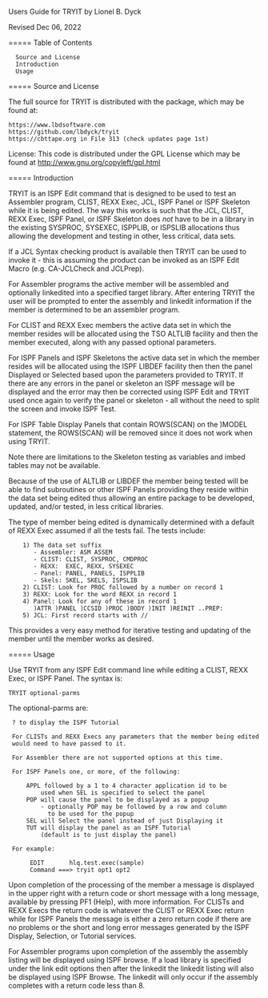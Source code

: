 Users Guide for TRYIT
by Lionel B. Dyck

Revised Dec 06, 2022

===== Table of Contents

      Source and License
      Introduction
      Usage

===== Source and License

The full source for TRYIT is distributed with the package, which may
be found at:

    https://www.lbdsoftware.com
    https://github.com/lbdyck/tryit
    https://cbttape.org in File 313 (check updates page 1st)

License: This code is distributed under the GPL License which may
be found at http://www.gnu.org/copyleft/gpl.html

===== Introduction

TRYIT is an ISPF Edit command that is designed to be used to test an
Assembler program, CLIST, REXX Exec, JCL, ISPF Panel or ISPF Skeleton
while it is being edited. The way this works is such that the JCL,
CLIST, REXX Exec, ISPF Panel, or ISPF Skeleton does *not* have to be in
a library in the existing SYSPROC, SYSEXEC, ISPPLIB, or ISPSLIB
allocations thus allowing the development and testing in other, less
critical, data sets.

If a JCL Syntax checking product is available then TRYIT can be used
to invoke it - this is assuming the product can be invoked as an ISPF
Edit Macro (e.g. CA-JCLCheck and JCLPrep).

For Assembler programs the active member will be assembled and optionally
linkedited into a specified target library. After entering TRYIT the user
will be prompted to enter the assembly and linkedit information if the
member is determined to be an assembler program.

For CLIST and REXX Exec members the active data set in which the member
resides will be allocated using the TSO ALTLIB facility and then the
member executed, along with any passed optional parameters.

For ISPF Panels and ISPF Skeletons the active data set in which the
member resides will be allocated using the ISPF LIBDEF facility then
then the panel Displayed or Selected based upon the parameters provided
to TRYIT. If there are any errors in the panel or skeleton an ISPF
message will be displayed and the error may then be corrected using ISPF
Edit and TRYIT used once again to verify the panel or skeleton - all
without the need to split the screen and invoke ISPF Test.

For ISPF Table Display Panels that contain ROWS(SCAN) on the )MODEL
statement, the ROWS(SCAN) will be removed since it does not work
when using TRYIT.

Note there are limitations to the Skeleton testing as variables and
imbed tables may not be available.

Because of the use of ALTLIB or LIBDEF the member being tested will be
able to find subroutines or other ISPF Panels providing they reside
within the data set being edited thus allowing an entire package to be
developed, updated, and/or tested, in less critical libraries.

The type of member being edited is dynamically determined with a default
of REXX Exec assumed if all the tests fail. The tests include:

        1) The data set suffix
           - Assembler: ASM ASSEM
           - CLIST: CLIST, SYSPROC, CMDPROC
           - REXX:  EXEC, REXX, SYSEXEC
           - Panel: PANEL, PANELS, ISPPLIB
           - Skels: SKEL, SKELS, ISPSLIB
        2) CLIST: Look for PROC followed by a number on record 1
        3) REXX: Look for the word REXX in record 1
        4) Panel: Look for any of these in record 1
           )ATTR )PANEL )CCSID )PROC )BODY )INIT )REINIT ..PREP:
        5) JCL: First record starts with //

This provides a very easy method for iterative testing and updating of
the member until the member works as desired.

===== Usage

Use TRYIT from any ISPF Edit command line while editing a CLIST, REXX Exec, or
ISPF Panel. The syntax is:

    TRYIT optional-parms

The optional-parms are:

     ? to display the ISPF Tutorial

     For CLISTs and REXX Execs any parameters that the member being edited
     would need to have passed to it.

     For Assembler there are not supported options at this time.

     For ISPF Panels one, or more, of the following:

         APPL followed by a 1 to 4 character application id to be
             used when SEL is specified to select the panel
         POP will cause the panel to be displayed as a popup
             - optionally POP may be followed by a row and column
               to be used for the popup
         SEL will Select the panel instead of just Displaying it
         TUT will display the panel as an ISPF Tutorial
             (default is to just display the panel)

     For example:

          EDIT       hlq.test.exec(sample)
          Command ===> tryit opt1 opt2

Upon completion of the processing of the member a message is displayed
in the upper right with a return code or short message with a long
message, available by pressing PF1 (Help), with more information.  For
CLISTs and REXX Execs the return code is whatever the CLIST or REXX Exec
return while for ISPF Panels the message is either a zero return code if
there are no problems or the short and long error messages generated by
the ISPF Display, Selection, or Tutorial services.

For Assembler programs upon completion of the assembly the assembly
listing will be displayed using ISPF browse. If a load library is
specified under the link edit options then after the linkedit the
linkedit listing will also be displayed using ISPF Browse.  The
linkedit will only occur if the assembly completes with a return code
less than 8.
